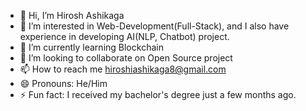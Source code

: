 - 👋 Hi, I’m Hirosh Ashikaga
- 👀 I’m interested in Web-Development(Full-Stack), and I also have experience in developing AI(NLP, Chatbot) project.
- 🌱 I’m currently learning Blockchain
- 💞️ I’m looking to collaborate on Open Source project
- 📫 How to reach me hiroshiashikaga8@gmail.com
- 😄 Pronouns: He/Him
- ⚡ Fun fact: I received my bachelor's degree just a few months ago.

<!---
Hirosh-Ashikaga/Hirosh-Ashikaga is a ✨ special ✨ repository because its `README.md` (this file) appears on your GitHub profile.
You can click the Preview link to take a look at your changes.
--->
